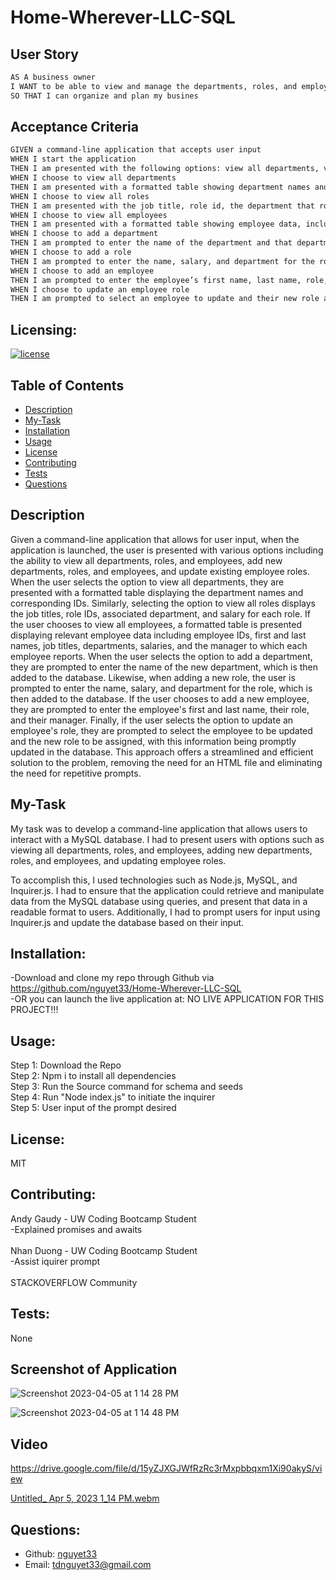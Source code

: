 # Home-Wherever-LLC-SQL

## User Story
```md
AS A business owner
I WANT to be able to view and manage the departments, roles, and employees in my company
SO THAT I can organize and plan my busines
```

## Acceptance Criteria
```md
GIVEN a command-line application that accepts user input
WHEN I start the application
THEN I am presented with the following options: view all departments, view all roles, view all employees, add a department, add a role, add an employee, and update an employee role
WHEN I choose to view all departments
THEN I am presented with a formatted table showing department names and department ids
WHEN I choose to view all roles
THEN I am presented with the job title, role id, the department that role belongs to, and the salary for that role
WHEN I choose to view all employees
THEN I am presented with a formatted table showing employee data, including employee ids, first names, last names, job titles, departments, salaries, and managers that the employees report to
WHEN I choose to add a department
THEN I am prompted to enter the name of the department and that department is added to the database
WHEN I choose to add a role
THEN I am prompted to enter the name, salary, and department for the role and that role is added to the database
WHEN I choose to add an employee
THEN I am prompted to enter the employee’s first name, last name, role, and manager, and that employee is added to the database
WHEN I choose to update an employee role
THEN I am prompted to select an employee to update and their new role and this information is updated in the database 
```

## Licensing:
[![license](https://img.shields.io/badge/license-MIT-blue)](https://shields.io)

## Table of Contents 
- [Description](#description)
- [My-Task](#My-Task)
- [Installation](#installation)
- [Usage](#usage)
- [License](#license)
- [Contributing](#contributing)
- [Tests](#tests)
- [Questions](#questions)

## Description
Given a command-line application that allows for user input, when the application is launched, the user is presented with various options including the ability to view all departments, roles, and employees, add new departments, roles, and employees, and update existing employee roles. When the user selects the option to view all departments, they are presented with a formatted table displaying the department names and corresponding IDs. Similarly, selecting the option to view all roles displays the job titles, role IDs, associated department, and salary for each role. If the user chooses to view all employees, a formatted table is presented displaying relevant employee data including employee IDs, first and last names, job titles, departments, salaries, and the manager to which each employee reports. When the user selects the option to add a department, they are prompted to enter the name of the new department, which is then added to the database. Likewise, when adding a new role, the user is prompted to enter the name, salary, and department for the role, which is then added to the database. If the user chooses to add a new employee, they are prompted to enter the employee's first and last name, their role, and their manager. Finally, if the user selects the option to update an employee's role, they are prompted to select the employee to be updated and the new role to be assigned, with this information being promptly updated in the database. This approach offers a streamlined and efficient solution to the problem, removing the need for an HTML file and eliminating the need for repetitive prompts.


## My-Task
My task was to develop a command-line application that allows users to interact with a MySQL database. I had to present users with options such as viewing all departments, roles, and employees, adding new departments, roles, and employees, and updating employee roles.  
  
To accomplish this, I used technologies such as Node.js, MySQL, and Inquirer.js. I had to ensure that the application could retrieve and manipulate data from the MySQL database using queries, and present that data in a readable format to users. Additionally, I had to prompt users for input using Inquirer.js and update the database based on their input.

## Installation:
-Download and clone my repo through Github via https://github.com/nguyet33/Home-Wherever-LLC-SQL  
-OR you can launch the live application at: NO LIVE APPLICATION FOR THIS PROJECT!!!

## Usage:
Step 1: Download the Repo  
Step 2: Npm i to install all dependencies   
Step 3: Run the Source command for schema and seeds  
Step 4: Run "Node index.js" to initiate the inquirer  
Step 5: User input of the prompt desired 

## License:
MIT

## Contributing:
Andy Gaudy - UW Coding Bootcamp Student  
    -Explained promises and awaits   
    <br />
Nhan Duong - UW Coding Bootcamp Student  
    -Assist iquirer prompt  
    <br />
STACKOVERFLOW Community 

## Tests:
None

## Screenshot of Application 
![Screenshot 2023-04-05 at 1 14 28 PM](https://user-images.githubusercontent.com/120419348/230199551-85e036c7-93b5-4bcb-a26e-dc70e3a56676.png)   
  
![Screenshot 2023-04-05 at 1 14 48 PM](https://user-images.githubusercontent.com/120419348/230199565-22f1f8b6-1d28-4c5f-aad4-a89fc8265b49.png)  

## Video 
https://drive.google.com/file/d/15yZJXGJWfRzRc3rMxpbbqxm1Xi90akyS/view  
  
[Untitled_ Apr 5, 2023 1_14 PM.webm](https://user-images.githubusercontent.com/120419348/230199771-a2af84d9-610a-434e-ad29-efd5a2390754.webm)

## Questions:
- Github: [nguyet33](https://github.com/nguyet33)
- Email: tdnguyet33@gmail.com 
